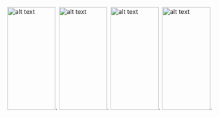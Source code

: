 <img src="https://user-images.githubusercontent.com/95762073/235948043-e7f9719e-dcf1-4dfd-a0ae-59f25dec44ba.png" alt="alt text" width="110" height="235">.         <img src="https://user-images.githubusercontent.com/95762073/235948170-3f67ee8e-2849-441d-8029-56900cca6592.png" alt="alt text" width="110" height="235">. <img src="https://user-images.githubusercontent.com/95762073/235948284-694d820a-2562-454a-b96c-de1975e8a85f.png" alt="alt text" width="110" height="235">. <img src="https://user-images.githubusercontent.com/95762073/235948309-1c3ce0b6-9d85-4429-8449-5d894873252a.png" alt="alt text" width="110" height="235">.
